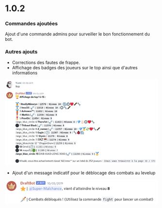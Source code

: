 # 1.0.2

### Commandes ajoutées

&#x20;Ajout d'une commande admins pour surveiller le bon fonctionnement du bot.&#x20;

### Autres ajouts&#x20;

* Corrections des fautes de frappe.&#x20;
* Affichage des badges des joueurs sur le top ainsi que d'autres informations&#x20;

![Notez la sublime présence d'un émoji supprimé par discord :facepalm:](<../.gitbook/assets/image (171).png>)

* Ajout d'un message indicatif pour le déblocage des combats au levelup

![Incroyable ! La chance !](<../.gitbook/assets/image (18).png>)

